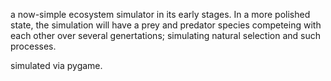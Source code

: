 a now-simple ecosystem simulator in its early stages. In a more polished state, the simulation will have a prey and predator species competeing with each other over several genertations; simulating natural selection and such processes. 

simulated via pygame.  
